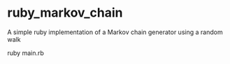 ruby_markov_chain
=================

A simple ruby implementation of a Markov chain generator using a random walk

   ruby main.rb